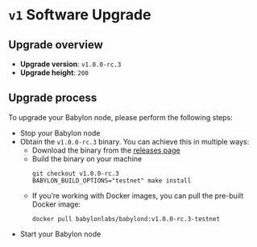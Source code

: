 # `v1` Software Upgrade

## Upgrade overview

- **Upgrade version**: `v1.0.0-rc.3`
- **Upgrade height**: `200`

## Upgrade process

To upgrade your Babylon node, please perform the following steps:
- Stop your Babylon node
- Obtain the `v1.0.0-rc.3` binary. You can achieve this in multiple ways:
  - Download the binary from the [releases page](https://github.com/babylonlabs-io/babylon/releases/tag/v1.0.0-rc.3)
  - Build the binary on your machine
    ```shell
    git checkout v1.0.0-rc.3
    BABYLON_BUILD_OPTIONS="testnet" make install
    ```
  - If you’re working with Docker images, you can pull the pre-built Docker image:
    ```shell
    docker pull babylonlabs/babylond:v1.0.0-rc.3-testnet
    ```
- Start your Babylon node
